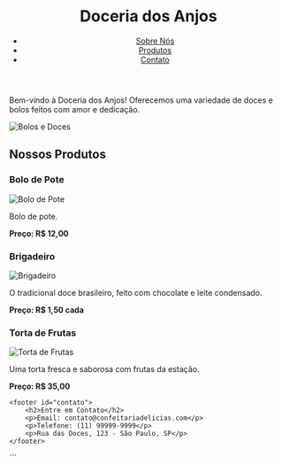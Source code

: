 
</head>
<body>
    <header>
        <h1>Doceria dos Anjos</h1>
        <nav>
            <ul>
                <li><a href="#sobre">Sobre Nós</a></li>
                <li><a href="#produtos">Produtos</a></li>
                <li><a href="#contato">Contato</a></li>
            </ul>
            </ul>
        </nav>
    </header>
        <p>Bem-vindo à Doceria dos Anjos! Oferecemos uma variedade de doces e bolos feitos com amor e dedicação.</p>
        <img src="caminho/para/sua/imagem1.jpg" alt="Bolos e Doces">
</section>
    <section id="produtos">
        <h2>Nossos Produtos</h2>
        <article>
            <h3>Bolo de Pote</h3>
            <img src="caminho/para/sua/imagem2.jpg" alt="Bolo de Pote">
            <p>Bolo de pote.</p>
            <p><strong>Preço: R$ 12,00</strong></p>
        </article>
        <article>
            <h3>Brigadeiro</h3>
            <img src="caminho/para/sua/imagem3.jpg" alt="Brigadeiro">
            <p>O tradicional doce brasileiro, feito com chocolate e leite condensado.</p>
            <p><strong>Preço: R$ 1,50 cada</strong></p>
        </article>
        <article>
            <h3>Torta de Frutas</h3>
            <img src="caminho/para/sua/imagem4.jpg" alt="Torta de Frutas">
            <p>Uma torta fresca e saborosa com frutas da estação.</p>
            <p><strong>Preço: R$ 35,00</strong></p>
        </article>
    </section>

    <footer id="contato">
        <h2>Entre em Contato</h2>
        <p>Email: contato@confeitariadelicias.com</p>
        <p>Telefone: (11) 99999-9999</p>
        <p>Rua das Doces, 123 - São Paulo, SP</p>
    </footer>
</body>
</html>
```
